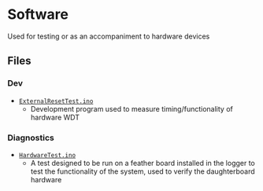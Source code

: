 # Software
Used for testing or as an accompaniment to hardware devices 

## Files
### Dev

* [`ExternalResetTest.ino`](ExternalResetTest/ExternalResetTest.ino)
	* Development program used to measure timing/functionality of hardware WDT

### Diagnostics 

*  [`HardwareTest.ino`](HardwareTest/HardwareTest.ino)
	* A test designed to be run on a feather board installed in the logger to test the functionality of the system, used to verify the daughterboard hardware 